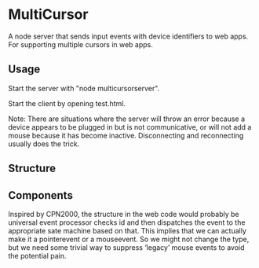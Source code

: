 # MultiCursor
A node server that sends input events with device identifiers to web apps. For supporting multiple cursors in web apps.

## Usage
Start the server with "node multicursorserver".

Start the client by opening test.html.

Note: There are situations where the server will throw an error because a device appears to be plugged in but is not communicative, or will not add a mouse because it has become inactive. Disconnecting and reconnecting usually does the trick.

## Structure

## Components
Inspired by CPN2000, the structure in the web code would probably be universal event processor checks id and then dispatches the event to the appropriate sate machine based on that. This implies that we can actually make it a pointerevent or a mouseevent. So we might not change the type, but we need some trivial way to suppress ‘legacy’ mouse events to avoid the potential pain.
